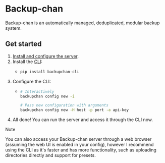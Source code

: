 # Backup-chan

Backup-chan is an automatically managed, deduplicated, modular backup system.

## Get started

1. [Install and configure the server](https://github.com/Backupchan/server?tab=readme-ov-file#setting-up).
2. Install the [CLI](https://github.com/Backupchan/cli):
   * ```bash
     pip install backupchan-cli
     ```
4. Configure the CLI:
   * ```bash
     # Interactively
     backupchan config new -i

     # Pass new configuration with arguments
     backupchan config new -H host -p port -a api-key
     ```
5. All done! You can run the server and access it through the CLI now.

> [!NOTE]
> You can also access your Backup-chan server through a web browser (assuming the web UI is enabled in your config), however I recommend using the CLI as it's faster
> and has more functionality, such as uploading directories directly and support for presets.
